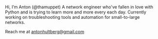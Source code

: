 Hi, I’m Anton (@thamuppet)
A network engineer who've fallen in love with Python and is trying to learn more and more every each day.
Currently working on troubleshooting tools and automation for small-to-large networks.


Reach me at antonhultberg@gmail.com







